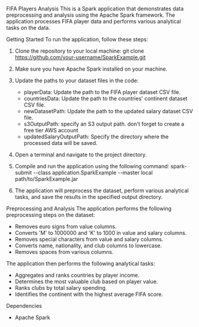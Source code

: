 FIFA Players Analysis
This is a Spark application that demonstrates data preprocessing and analysis using the Apache Spark framework. The application processes FIFA player data and performs various analytical tasks on the data.

Getting Started
To run the application, follow these steps:

1. Clone the repository to your local machine:
git clone https://github.com/your-username/SparkExample.git

2. Make sure you have Apache Spark installed on your machine.

3. Update the paths to your dataset files in the code:
    - playerData: Update the path to the FIFA player dataset CSV file.
    - countriesData: Update the path to the countries' continent dataset CSV file.
    - newDatasetPath: Update the path to the updated salary dataset CSV file.
    - s3OutputPath: specify an S3 output path. don't forget to create a free tier AWS account
    - updatedSalaryOutputPath: Specify the directory where the processed data will be saved.

4. Open a terminal and navigate to the project directory.

5. Compile and run the application using the following command:
spark-submit --class application.SparkExample --master local path/to/SparkExample.jar

6. The application will preprocess the dataset, perform various analytical tasks, and save the results in the specified output directory.


Preprocessing and Analysis
The application performs the following preprocessing steps on the dataset:

- Removes euro signs from value columns.
- Converts 'M' to 1000000 and 'K' to 1000 in value and salary columns.
- Removes special characters from value and salary columns.
- Converts name, nationality, and club columns to lowercase.
- Removes spaces from various columns.

The application then performs the following analytical tasks:

- Aggregates and ranks countries by player income.
- Determines the most valuable club based on player value.
- Ranks clubs by total salary spending.
- Identifies the continent with the highest average FIFA score.

Dependencies
- Apache Spark 